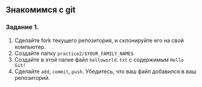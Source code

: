 ## Знакомимся c git

### Задание 1.

1. Сделайте fork текущего репозитория, и склонируйте его на свой компьютер.
2. Создайте папку `practice2/$YOUR_FAMILY_NAME$`
3. Создайте в этой папке файл `helloworld.txt` с содержимым `Hello Git!`
4. Сделайте `add`, `commit`, `push`. Убедитесь, что ваш файл добавился в ваш репозиторий.
